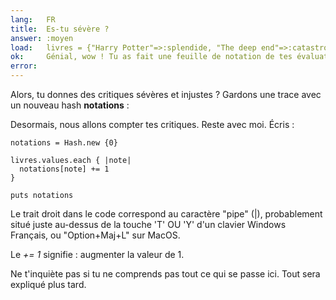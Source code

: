 ```yaml
---
lang:   FR
title:  Es-tu sévère ?
answer: :moyen
load:   livres = {"Harry Potter"=>:splendide, "The deep end"=>:catastrophique, "Living colors"=>:moyen}
ok:     Génial, wow ! Tu as fait une feuille de notation de tes évaluations
error:  
---
```


Alors, tu donnes des critiques sévères et injustes ? Gardons une trace avec un nouveau hash __notations__ :

Desormais, nous allons compter tes critiques. Reste avec moi. Écris :

    notations = Hash.new {0}
    
    livres.values.each { |note|
      notations[note] += 1
    }
    
    puts notations

Le trait droit dans le code correspond au caractère "pipe" (|), probablement situé juste au-dessus de la touche 'T' OU 'Y' d'un clavier Windows Français, ou "Option+Maj+L" sur MacOS.

Le _+= 1_ signifie : augmenter la valeur de 1.

Ne t'inquiète pas si tu ne comprends pas tout ce qui se passe ici. Tout sera expliqué plus tard.
